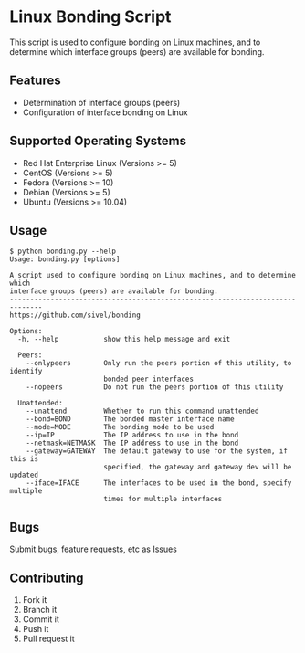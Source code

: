 Linux Bonding Script
====================

This script is used to configure bonding on Linux machines, and to determine which interface groups (peers) are available for bonding.

Features
--------

* Determination of interface groups (peers)
* Configuration of interface bonding on Linux

Supported Operating Systems
---------------------------

* Red Hat Enterprise Linux (Versions >= 5)
* CentOS (Versions >= 5)
* Fedora (Versions >= 10)
* Debian (Versions >= 5)
* Ubuntu (Versions >= 10.04)

Usage
-----

    $ python bonding.py --help
    Usage: bonding.py [options]
    
    A script used to configure bonding on Linux machines, and to determine which
    interface groups (peers) are available for bonding.
    ------------------------------------------------------------------------------
    https://github.com/sivel/bonding
    
    Options:
      -h, --help           show this help message and exit
    
      Peers:
        --onlypeers        Only run the peers portion of this utility, to identify
                           bonded peer interfaces
        --nopeers          Do not run the peers portion of this utility
    
      Unattended:
        --unattend         Whether to run this command unattended
        --bond=BOND        The bonded master interface name
        --mode=MODE        The bonding mode to be used
        --ip=IP            The IP address to use in the bond
        --netmask=NETMASK  The IP address to use in the bond
        --gateway=GATEWAY  The default gateway to use for the system, if this is
                           specified, the gateway and gateway dev will be updated
        --iface=IFACE      The interfaces to be used in the bond, specify multiple
                           times for multiple interfaces

Bugs
----

Submit bugs, feature requests, etc as [Issues][1]

Contributing
------------

1. Fork it
2. Branch it
3. Commit it
4. Push it
5. Pull request it

[1]: https://github.com/sivel/bonding/issues